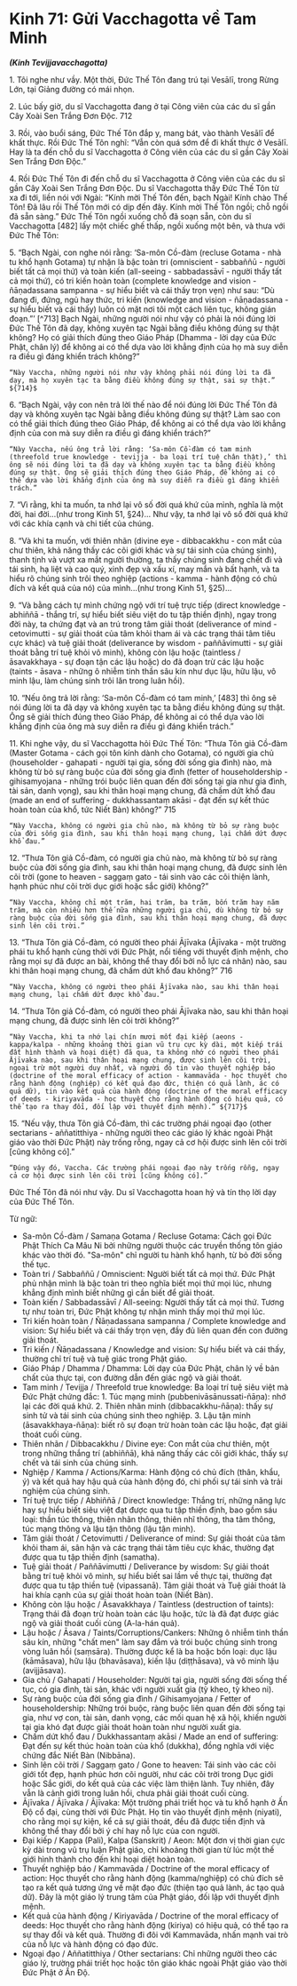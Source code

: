 # Kinh 71: Gửi Vacchagotta về Tam Minh
***(Kinh Tevijjavacchagotta)***

1\.  Tôi nghe như vầy. Một thời, Đức Thế Tôn đang trú tại Vesālī, trong Rừng Lớn, tại Giảng đường có mái nhọn.

2\.  Lúc bấy giờ, du sĩ Vacchagotta đang ở tại Công viên của các du sĩ gần Cây Xoài Sen Trắng Đơn Độc. ${712}$

3\.  Rồi, vào buổi sáng, Đức Thế Tôn đắp y, mang bát, vào thành Vesālī để khất thực. Rồi Đức Thế Tôn nghĩ: “Vẫn còn quá sớm để đi khất thực ở Vesālī. Hay là ta đến chỗ du sĩ Vacchagotta ở Công viên của các du sĩ gần Cây Xoài Sen Trắng Đơn Độc.”

4\.  Rồi Đức Thế Tôn đi đến chỗ du sĩ Vacchagotta ở Công viên của các du sĩ gần Cây Xoài Sen Trắng Đơn Độc. Du sĩ Vacchagotta thấy Đức Thế Tôn từ xa đi tới, liền nói với Ngài: “Kính mời Thế Tôn đến, bạch Ngài! Kính chào Thế Tôn! Đã lâu rồi Thế Tôn mới có dịp đến đây. Kính mời Thế Tôn ngồi; chỗ ngồi đã sẵn sàng.” Đức Thế Tôn ngồi xuống chỗ đã soạn sẵn, còn du sĩ Vacchagotta [482] lấy một chiếc ghế thấp, ngồi xuống một bên, và thưa với Đức Thế Tôn:

5\.  “Bạch Ngài, con nghe nói rằng: ‘Sa-môn Cồ-đàm (recluse Gotama - nhà tu khổ hạnh Gotama) tự nhận là bậc toàn tri (omniscient - sabbaññū - người biết tất cả mọi thứ) và toàn kiến (all-seeing - sabbadassāvī - người thấy tất cả mọi thứ), có tri kiến hoàn toàn (complete knowledge and vision - ñāṇadassana sampanna - sự hiểu biết và cái thấy trọn vẹn) như sau: “Dù đang đi, đứng, ngủ hay thức, tri kiến (knowledge and vision - ñāṇadassana - sự hiểu biết và cái thấy) luôn có mặt nơi tôi một cách liên tục, không gián đoạn.”’ [^713] Bạch Ngài, những người nói như vậy có phải là nói đúng lời Đức Thế Tôn đã dạy, không xuyên tạc Ngài bằng điều không đúng sự thật không? Họ có giải thích đúng theo Giáo Pháp (Dhamma - lời dạy của Đức Phật, chân lý) để không ai có thể dựa vào lời khẳng định của họ mà suy diễn ra điều gì đáng khiển trách không?”

    “Này Vaccha, những người nói như vậy không phải nói đúng lời ta đã dạy, mà họ xuyên tạc ta bằng điều không đúng sự thật, sai sự thật.” ${714}$

6\.  “Bạch Ngài, vậy con nên trả lời thế nào để nói đúng lời Đức Thế Tôn đã dạy và không xuyên tạc Ngài bằng điều không đúng sự thật? Làm sao con có thể giải thích đúng theo Giáo Pháp, để không ai có thể dựa vào lời khẳng định của con mà suy diễn ra điều gì đáng khiển trách?”

    “Này Vaccha, nếu ông trả lời rằng: ‘Sa-môn Cồ-đàm có tam minh (threefold true knowledge - tevijja - ba loại trí tuệ chân thật),’ thì ông sẽ nói đúng lời ta đã dạy và không xuyên tạc ta bằng điều không đúng sự thật. Ông sẽ giải thích đúng theo Giáo Pháp, để không ai có thể dựa vào lời khẳng định của ông mà suy diễn ra điều gì đáng khiển trách.”

7\.  “Vì rằng, khi ta muốn, ta nhớ lại vô số đời quá khứ của mình, nghĩa là một đời, hai đời...(như trong Kinh 51, §24)... Như vậy, ta nhớ lại vô số đời quá khứ với các khía cạnh và chi tiết của chúng.

8\.  “Và khi ta muốn, với thiên nhãn (divine eye - dibbacakkhu - con mắt của chư thiên, khả năng thấy các cõi giới khác và sự tái sinh của chúng sinh), thanh tịnh và vượt xa mắt người thường, ta thấy chúng sinh đang chết đi và tái sinh, hạ liệt và cao quý, xinh đẹp và xấu xí, may mắn và bất hạnh, và ta hiểu rõ chúng sinh trôi theo nghiệp (actions - kamma - hành động có chủ đích và kết quả của nó) của mình...(như trong Kinh 51, §25)...

9\.  “Và bằng cách tự mình chứng ngộ với trí tuệ trực tiếp (direct knowledge - abhiññā - thắng trí, sự hiểu biết siêu việt do tu tập thiền định), ngay trong đời này, ta chứng đạt và an trú trong tâm giải thoát (deliverance of mind - cetovimutti - sự giải thoát của tâm khỏi tham ái và các trạng thái tâm tiêu cực khác) và tuệ giải thoát (deliverance by wisdom - paññāvimutti - sự giải thoát bằng trí tuệ khỏi vô minh), không còn lậu hoặc (taintless / āsavakkhaya - sự đoạn tận các lậu hoặc) do đã đoạn trừ các lậu hoặc (taints - āsava - những ô nhiễm tinh thần sâu kín như dục lậu, hữu lậu, vô minh lậu, làm chúng sinh trôi lăn trong luân hồi).

10\. “Nếu ông trả lời rằng: ‘Sa-môn Cồ-đàm có tam minh,’ [483] thì ông sẽ nói đúng lời ta đã dạy và không xuyên tạc ta bằng điều không đúng sự thật. Ông sẽ giải thích đúng theo Giáo Pháp, để không ai có thể dựa vào lời khẳng định của ông mà suy diễn ra điều gì đáng khiển trách.”

11\. Khi nghe vậy, du sĩ Vacchagotta hỏi Đức Thế Tôn: “Thưa Tôn giả Cồ-đàm (Master Gotama - cách gọi tôn kính dành cho Gotama), có người gia chủ (householder - gahapati - người tại gia, sống đời sống gia đình) nào, mà không từ bỏ sự ràng buộc của đời sống gia đình (fetter of householdership - gihisamyojana - những trói buộc liên quan đến đời sống tại gia như gia đình, tài sản, danh vọng), sau khi thân hoại mạng chung, đã chấm dứt khổ đau (made an end of suffering - dukkhassantaṃ akāsi - đạt đến sự kết thúc hoàn toàn của khổ, tức Niết Bàn) không?” ${715}$

    “Này Vaccha, không có người gia chủ nào, mà không từ bỏ sự ràng buộc của đời sống gia đình, sau khi thân hoại mạng chung, lại chấm dứt được khổ đau.”

12\. “Thưa Tôn giả Cồ-đàm, có người gia chủ nào, mà không từ bỏ sự ràng buộc của đời sống gia đình, sau khi thân hoại mạng chung, đã được sinh lên cõi trời (gone to heaven - saggaṃ gato - tái sinh vào các cõi thiện lành, hạnh phúc như cõi trời dục giới hoặc sắc giới) không?”

    “Này Vaccha, không chỉ một trăm, hai trăm, ba trăm, bốn trăm hay năm trăm, mà còn nhiều hơn thế nữa những người gia chủ, dù không từ bỏ sự ràng buộc của đời sống gia đình, sau khi thân hoại mạng chung, đã được sinh lên cõi trời.”

13\. “Thưa Tôn giả Cồ-đàm, có người theo phái Ājīvaka (Ājīvaka - một trường phái tu khổ hạnh cùng thời với Đức Phật, nổi tiếng với thuyết định mệnh, cho rằng mọi sự đã được an bài, không thể thay đổi bởi nỗ lực cá nhân) nào, sau khi thân hoại mạng chung, đã chấm dứt khổ đau không?” ${716}$

    “Này Vaccha, không có người theo phái Ājīvaka nào, sau khi thân hoại mạng chung, lại chấm dứt được khổ đau.”

14\. “Thưa Tôn giả Cồ-đàm, có người theo phái Ājīvaka nào, sau khi thân hoại mạng chung, đã được sinh lên cõi trời không?”

    “Này Vaccha, khi ta nhớ lại chín mươi mốt đại kiếp (aeons - kappa/kalpa - những khoảng thời gian vũ trụ cực kỳ dài, một kiếp trái đất hình thành và hoại diệt) đã qua, ta không nhớ có người theo phái Ājīvaka nào, sau khi thân hoại mạng chung, được sinh lên cõi trời, ngoại trừ một người duy nhất, và người đó tin vào thuyết nghiệp báo (doctrine of the moral efficacy of action - kammavāda - học thuyết cho rằng hành động (nghiệp) có kết quả đạo đức, thiện có quả lành, ác có quả dữ), tin vào kết quả của hành động (doctrine of the moral efficacy of deeds - kiriyavāda - học thuyết cho rằng hành động có hiệu quả, có thể tạo ra thay đổi, đối lập với thuyết định mệnh).” ${717}$

15\. “Nếu vậy, thưa Tôn giả Cồ-đàm, thì các trường phái ngoại đạo (other sectarians - aññatitthiya - những người theo các giáo lý khác ngoài Phật giáo vào thời Đức Phật) này trống rỗng, ngay cả cơ hội được sinh lên cõi trời [cũng không có].”

    “Đúng vậy đó, Vaccha. Các trường phái ngoại đạo này trống rỗng, ngay cả cơ hội được sinh lên cõi trời [cũng không có].”

Đức Thế Tôn đã nói như vậy. Du sĩ Vacchagotta hoan hỷ và tín thọ lời dạy của Đức Thế Tôn.

<!--pg-->
Từ ngữ:
- Sa-môn Cồ-đàm / Samaṇa Gotama / Recluse Gotama: Cách gọi Đức Phật Thích Ca Mâu Ni bởi những người thuộc các truyền thống tôn giáo khác vào thời đó. "Sa-môn" chỉ người tu hành khổ hạnh, từ bỏ đời sống thế tục.
- Toàn tri / Sabbaññū / Omniscient: Người biết tất cả mọi thứ. Đức Phật phủ nhận mình là bậc toàn tri theo nghĩa biết mọi thứ mọi lúc, nhưng khẳng định mình biết những gì cần biết để giải thoát.
- Toàn kiến / Sabbadassāvī / All-seeing: Người thấy tất cả mọi thứ. Tương tự như toàn tri, Đức Phật không tự nhận mình thấy mọi thứ mọi lúc.
- Tri kiến hoàn toàn / Ñāṇadassana sampanna / Complete knowledge and vision: Sự hiểu biết và cái thấy trọn vẹn, đầy đủ liên quan đến con đường giải thoát.
- Tri kiến / Ñāṇadassana / Knowledge and vision: Sự hiểu biết và cái thấy, thường chỉ trí tuệ và tuệ giác trong Phật giáo.
- Giáo Pháp / Dhamma / Dhamma: Lời dạy của Đức Phật, chân lý về bản chất của thực tại, con đường dẫn đến giác ngộ và giải thoát.
- Tam minh / Tevijja / Threefold true knowledge: Ba loại trí tuệ siêu việt mà Đức Phật chứng đắc: 1. Túc mạng minh (pubbenivāsānussati-ñāṇa): nhớ lại các đời quá khứ. 2. Thiên nhãn minh (dibbacakkhu-ñāṇa): thấy sự sinh tử và tái sinh của chúng sinh theo nghiệp. 3. Lậu tận minh (āsavakkhaya-ñāṇa): biết rõ sự đoạn trừ hoàn toàn các lậu hoặc, đạt giải thoát cuối cùng.
- Thiên nhãn / Dibbacakkhu / Divine eye: Con mắt của chư thiên, một trong những thắng trí (abhiññā), khả năng thấy các cõi giới khác, thấy sự chết và tái sinh của chúng sinh.
- Nghiệp / Kamma / Actions/Karma: Hành động có chủ đích (thân, khẩu, ý) và kết quả hay hậu quả của hành động đó, chi phối sự tái sinh và trải nghiệm của chúng sinh.
- Trí tuệ trực tiếp / Abhiññā / Direct knowledge: Thắng trí, những năng lực hay sự hiểu biết siêu việt đạt được qua tu tập thiền định, bao gồm sáu loại: thần túc thông, thiên nhãn thông, thiên nhĩ thông, tha tâm thông, túc mạng thông và lậu tận thông (lậu tận minh).
- Tâm giải thoát / Cetovimutti / Deliverance of mind: Sự giải thoát của tâm khỏi tham ái, sân hận và các trạng thái tâm tiêu cực khác, thường đạt được qua tu tập thiền định (samatha).
- Tuệ giải thoát / Paññāvimutti / Deliverance by wisdom: Sự giải thoát bằng trí tuệ khỏi vô minh, sự hiểu biết sai lầm về thực tại, thường đạt được qua tu tập thiền tuệ (vipassanā). Tâm giải thoát và Tuệ giải thoát là hai khía cạnh của sự giải thoát hoàn toàn (Niết Bàn).
- Không còn lậu hoặc / Āsavakkhaya / Taintless (destruction of taints): Trạng thái đã đoạn trừ hoàn toàn các lậu hoặc, tức là đã đạt được giác ngộ và giải thoát cuối cùng (A-la-hán quả).
- Lậu hoặc / Āsava / Taints/Corruptions/Cankers: Những ô nhiễm tinh thần sâu kín, những "chất men" làm say đắm và trói buộc chúng sinh trong vòng luân hồi (saṃsāra). Thường được kể là ba hoặc bốn loại: dục lậu (kāmāsava), hữu lậu (bhavāsava), kiến lậu (diṭṭhāsava), và vô minh lậu (avijjāsava).
- Gia chủ / Gahapati / Householder: Người tại gia, người sống đời sống thế tục, có gia đình, tài sản, khác với người xuất gia (tỳ kheo, tỳ kheo ni).
- Sự ràng buộc của đời sống gia đình / Gihisamyojana / Fetter of householdership: Những trói buộc, ràng buộc liên quan đến đời sống tại gia, như vợ con, tài sản, danh vọng, các mối quan hệ xã hội, khiến người tại gia khó đạt được giải thoát hoàn toàn như người xuất gia.
- Chấm dứt khổ đau / Dukkhassantaṃ akāsi / Made an end of suffering: Đạt đến sự kết thúc hoàn toàn của khổ (dukkha), đồng nghĩa với việc chứng đắc Niết Bàn (Nibbāna).
- Sinh lên cõi trời / Saggaṃ gato / Gone to heaven: Tái sinh vào các cõi giới tốt đẹp, hạnh phúc hơn cõi người, như các cõi trời trong Dục giới hoặc Sắc giới, do kết quả của các việc làm thiện lành. Tuy nhiên, đây vẫn là cảnh giới trong luân hồi, chưa phải giải thoát cuối cùng.
- Ājīvaka / Ājīvaka / Ājīvaka: Một trường phái triết học và tu khổ hạnh ở Ấn Độ cổ đại, cùng thời với Đức Phật. Họ tin vào thuyết định mệnh (niyati), cho rằng mọi sự kiện, kể cả sự giải thoát, đều đã được tiền định và không thể thay đổi bởi ý chí hay nỗ lực của con người.
- Đại kiếp / Kappa (Pali), Kalpa (Sanskrit) / Aeon: Một đơn vị thời gian cực kỳ dài trong vũ trụ luận Phật giáo, chỉ khoảng thời gian từ lúc một thế giới hình thành cho đến khi hoại diệt hoàn toàn.
- Thuyết nghiệp báo / Kammavāda / Doctrine of the moral efficacy of action: Học thuyết cho rằng hành động (kamma/nghiệp) có chủ đích sẽ tạo ra kết quả tương ứng về mặt đạo đức (thiện tạo quả lành, ác tạo quả dữ). Đây là một giáo lý trung tâm của Phật giáo, đối lập với thuyết định mệnh.
- Kết quả của hành động / Kiriyavāda / Doctrine of the moral efficacy of deeds: Học thuyết cho rằng hành động (kiriya) có hiệu quả, có thể tạo ra sự thay đổi và kết quả. Thường đi đôi với Kammavāda, nhấn mạnh vai trò của nỗ lực và hành động có đạo đức.
- Ngoại đạo / Aññatitthiya / Other sectarians: Chỉ những người theo các giáo lý, trường phái triết học hoặc tôn giáo khác ngoài Phật giáo vào thời Đức Phật ở Ấn Độ.